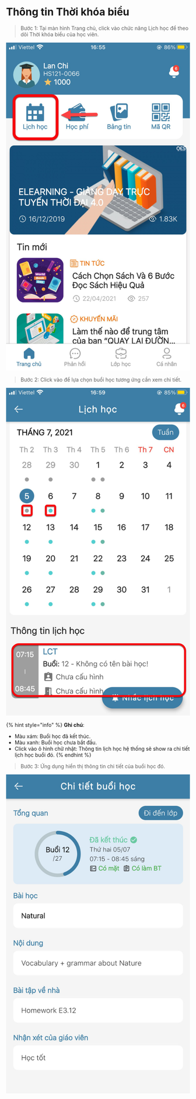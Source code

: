 # Thông tin Thời khóa biểu

> Bước 1: Tại màn hình Trang chủ, click vào chức năng Lịch học để theo dõi Thời khóa biểu của học viên.

![](<../.gitbook/assets/f0077e9a4065b43bed74 (1).jpg>)

> Bước 2: Click vào để lựa chọn buổi học tương ứng cần xem chi tiết.

![](<../.gitbook/assets/a9102e1129eeddb084ff (1).jpg>)

{% hint style="info" %}
**Ghi chú**:

* Màu xám: Buổi học đã kết thúc.
* Màu xanh: Buổi học chưa bắt đầu.
* Click vào ô hình chữ nhật: Thông tin lịch học hệ thống sẽ show ra chi tiết lịch học buổi đó.
{% endhint %}

> Bước 3: Ứng dụng hiển thị thông tin chi tiết của buổi học đó.

![](../.gitbook/assets/66d465b48f4a7b14225b.jpg)

